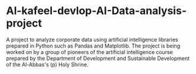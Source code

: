 # Al-kafeel-devlop-AI-Data-analysis-project
A project to analyze corporate data using artificial intelligence libraries prepared in Python such as Pandas and Matplotlib. The project is being worked on by a group of pioneers of the artificial intelligence course prepared by the Department of Development and Sustainable Development of the Al-Abbas's (p) Holy Shrine.
